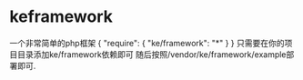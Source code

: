 # keframework
一个非常简单的php框架
  {
    "require": {
        "ke/framework": "*"
    }
  }
只需要在你的项目目录添加ke/framework依赖即可
  随后按照/vendor/ke/framework/example部署即可.
